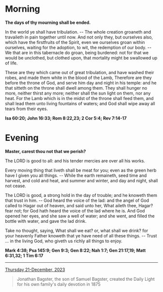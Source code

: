 # Morning

**The days of thy mourning shall be ended.**
 
In the world ye shall have tribulation. -- The whole creation groaneth and travaileth in pain together until now. And not only they, but ourselves also, which have the firstfruits of the Spirit, even we ourselves groan within ourselves, waiting for the adoption, to wit, the redemption of our body. -- We that are in this tabernacle do groan, being burdened: not for that we would be unclothed, but clothed upon, that mortality might be swallowed up of life.
 
These are they which came out of great tribulation, and have washed their robes, and made them white in the blood of the Lamb, Therefore are they before the throne of God, and serve him day and night in his temple: and he that sitteth on the throne shall dwell among them. They shall hunger no more, neither thirst any more; neither shall the sun light on them, nor any heat. For the Lamb which is in the midst of the throne shall feed them, and shall lead them unto living fountains of waters; and God shall wipe away all tears from their eyes.  

**Isa 60:20; John 16:33; Rom 8:22,23; 2 Cor 5:4; Rev 7:14-17**

# Evening

**Master, carest thou not that we perish?**
 
The LORD is good to all: and his tender mercies are over all his works.
 
Every moving thing that liveth shall be meat for you; even as the green herb have I given you all things. -- While the earth remaineth, seed time and harvest, and cold and heat, and summer and winter, and day and night, shall not cease.
 
The LORD is good, a strong hold in the day of trouble; and he knoweth them that trust in him. -- God heard the voice of the lad: and the angel of God called to Hagar out of heaven, and said unto her, What aileth thee, Hagar? fear not; for God hath heard the voice of the lad where he is. And God opened her eyes, and she saw a well of water; and she went, and filled the bottle with water, and gave the lad drink.
 
Take no thought, saying, What shall we eat? or, what shall we drink? for your heavenly Father knoweth that ye have need of all these things. -- Trust ... in the living God, who giveth us richly all things to enjoy.  

**Mark 4:38; Psa 145:9; Gen 9:3; Gen 8:22; Nah 1:7; Gen 21:17,19; Matt 6:31,32; 1 Tim 6:17**

---

[Thursday 21-December, 2023](https://t.me/s/daily_light)

> Jonathan Bagster, the son of Samuel Bagster, created the Daily Light for his own family's daily devotion in 1875

